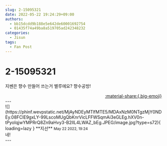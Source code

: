 ```yaml
---
slug: 2-15095321
date: 2022-05-22 19:24:29+09:00
authors:
  - bb15dcdd9b188e5e642de60001692754
  - 01435f74a49ba8a519705ad242348232
categories:
  - Jisun
tags:
  - Fan Post
---
```


# 2-15095321

<div class="post-container" markdown="1">
<div class="content-container md-sidebar__scrollwrap" markdown="1">

지쎈은 향수 만들어 쓰는거 별루에요? 향수공방!

</div>
</div>

<div style="text-align: right;" markdown="1">
<a href="https://weverse.io/fromis9/fanpost/2-15095321" style="text-align: right;">:material-share:{.big-emoji}</a>
</div>
---

<div class="comments-container md-sidebar__scrollwrap" markdown="1">
<div class="comment" markdown="1">
<div class='id-container' markdown="1">
![](https://phinf.wevpstatic.net/MjAyNDEyMTlfMTE5/MDAxNzM0NTgzMjY0NDEy.08FClE9gxLY-99LscoMUgQbKnrVicLFFWSqmAi3eGLEg.hXV0n-tPyoIqjwYMPRrQ8Zn9aHvy3-B2llL4LWAZ_bEg.JPEG/image.jpg?type=s72){ loading=lazy }
**<span class="artist">지선</span>** <small>May 22 2022, 19:24</small><br>
</div>
<div class='comment-body' markdown="1">
네!
</div>
</div>
</div>
---
